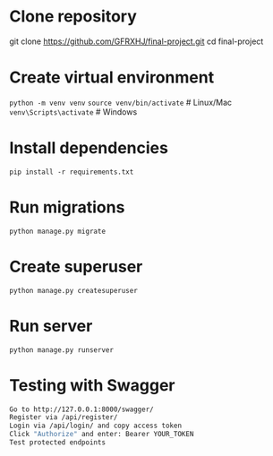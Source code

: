 # Clone repository
git clone https://github.com/GFRXHJ/final-project.git
cd final-project

# Create virtual environment
`python -m venv venv`
`source venv/bin/activate`  # Linux/Mac
`venv\Scripts\activate`     # Windows

# Install dependencies
`pip install -r requirements.txt`

# Run migrations
`python manage.py migrate`

# Create superuser
`python manage.py createsuperuser`

# Run server
`python manage.py runserver`


# Testing with Swagger
```bash
Go to http://127.0.0.1:8000/swagger/
Register via /api/register/
Login via /api/login/ and copy access token
Click "Authorize" and enter: Bearer YOUR_TOKEN
Test protected endpoints
```
